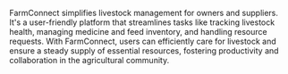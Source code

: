 FarmConnect simplifies livestock management for owners and suppliers. It's a user-friendly platform that streamlines tasks like tracking livestock health, managing medicine and feed inventory, and handling resource requests. With FarmConnect, users can efficiently care for livestock and ensure a steady supply of essential resources, fostering productivity and collaboration in the agricultural community.
